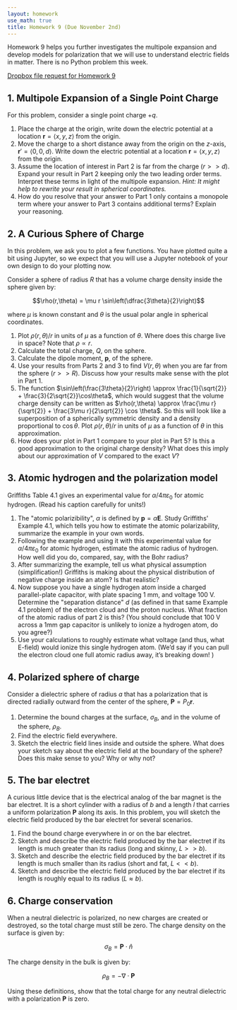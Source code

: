 ```yaml
---
layout: homework
use_math: true
title: Homework 9 (Due November 2nd)
---
```


Homework 9 helps you further investigates the multipole expansion and develop models for polarization that we will use to understand electric fields in matter. There is no Python problem this week.

[Dropbox file request for Homework 9](https://www.dropbox.com/request/HCbujqc3YJlRBzz7UDvR)

## 1. Multipole Expansion of a Single Point Charge

For this problem, consider a single point charge $+q$.

1. Place the charge at the origin, write down the electric potential at a location $\mathbf{r} = \langle x,y,z \rangle$ from the origin.
2. Move the charge to a short distance away from the origin on the $z$-axis, $\mathbf{r}' = \langle 0,0,d\rangle$. Write down the electric potential at a location $\mathbf{r} = \langle x,y,z \rangle$ from the origin.
3. Assume the location of interest in Part 2 is far from the charge ($r>>d$). Expand your result in Part 2 keeping only the two leading order terms. Interpret these terms in light of the multipole expansion. *Hint: It might help to rewrite your result in spherical coordinates.*
4. How do you resolve that your answer to Part 1 only contains a monopole term where your answer to Part 3 contains additional terms? Explain your reasoning.

## 2. A Curious Sphere of Charge

In this problem, we ask you to plot a few functions. You have plotted quite a bit using Jupyter, so we expect that you will use a Jupyter notebook of your own design to do your plotting now.

Consider a sphere of radius $R$ that has a volume charge density inside the sphere given by:

$$\rho(r,\theta) = \mu r \sin\left(\dfrac{3\theta}{2}\right)$$

where $\mu$ is known constant and $\theta$ is the usual polar angle in spherical coordinates.

1. Plot $\rho(r,\theta)/r$ in units of $\mu$ as a function of $\theta$. Where does this charge live in space? Note that $\rho \propto r$.
2. Calculate the total charge, $Q$, on the sphere.
3. Calculate the dipole moment, $\mathbf{p}$, of the sphere.
4. Use your results from Parts 2 and 3 to find $V(r,\theta)$ when you are far from the sphere ($r>>R$). Discuss how your results make sense with the plot in Part 1.
5. The function $\sin\left(\frac{3\theta}{2}\right) \approx \frac{1}{\sqrt{2}} + \frac{3}{2\sqrt{2}}\cos\theta$, which would suggest that the volume charge density can be written as $\rho(r,\theta) \approx \frac{\mu r}{\sqrt{2}} + \frac{3\mu r}{2\sqrt{2}} \cos \theta$. So this will look like a superposition of a spherically symmetric density and a density proportional to $\cos \theta$. Plot $\rho(r,\theta)/r$ in units of $\mu$ as a function of $\theta$ in this approximation.
6. How does your plot in Part 1 compare to your plot in Part 5? Is this a good approximation to the original charge density? What does this imply about our approximation of $V$ compared to the exact $V$?

## 3. Atomic hydrogen and the polarization model

Griffiths Table 4.1 gives an experimental value for $\alpha/4\pi\varepsilon_0$ for atomic hydrogen. (Read his caption carefully for units!)

1. The "atomic polarizibility", $\alpha$ is defined by $\mathbf{p}=\alpha\mathbf{E}$. Study Griffiths' Example 4.1, which tells you how to estimate the atomic polarizability, summarize the example in your own words.
2. Following the example and using it with this experimental value for $\alpha/4\pi\varepsilon_0$ for atomic hydrogen, estimate the atomic radius of hydrogen. How well did you do, compared, say, with the Bohr radius?
3. After summarizing the example, tell us what physical assumption (simplification!) Griffiths is making about the physical distribution of negative charge inside an atom? Is that realistic?
4. Now suppose you have a single hydrogen atom inside a charged parallel-plate capacitor, with plate spacing 1 mm, and voltage 100 V. Determine the "separation distance" $d$ (as defined in that same Example 4.1 problem) of the electron cloud and the proton nucleus. What fraction of the atomic radius of part 2 is this? (You should conclude that 100 V across a 1mm gap capacitor is unlikely to ionize a hydrogen atom, do you agree?)
5. Use your calculations to roughly estimate what voltage (and thus, what E-field) would ionize this single hydrogen atom. (We’d say if you can pull the electron cloud one full atomic radius away, it’s breaking down! )


## 4. Polarized sphere of charge

Consider a dielectric sphere of radius $a$ that has a polarization that is directed radially outward from the center of the sphere, $\mathbf{P} = P_0\mathbf{r}$.

1. Determine the bound charges at the surface, $\sigma_B$, and in the volume of the sphere, $\rho_B$.
2. Find the electric field everywhere.
4. Sketch the electric field lines inside and outside the sphere. What does your sketch say about the electric field at the boundary of the sphere? Does this make sense to you? Why or why not?

## 5. The bar electret

A curious little device that is the electrical analog of the bar magnet is the bar electret. It is a short cylinder with a radius of $b$ and a length $l$ that carries a uniform polarization $\mathbf{P}$ along its axis. In this problem, you will sketch the electric field produced by the bar electret for several scenarios.

1. Find the bound charge everywhere in or on the bar electret.
2. Sketch and describe the electric field produced by the bar electret if its length is much greater than its radius (long and skinny, $L>>b$).
3. Sketch and describe the electric field produced by the bar electret if its length is much smaller than its radius (short and fat, $L<<b$).
4. Sketch and describe the electric field produced by the bar electret if its length is roughly equal to its radius ($L\approx b$).

## 6. Charge conservation

When a neutral dielectric is polarized, no new charges are created or destroyed, so the total charge must still be zero. The charge density on the surface is given by:

$$\sigma_B = \mathbf{P}\cdot\hat{n}$$

The charge density in the bulk is given by:

$$\rho_B = -\nabla \cdot \mathbf{P}$$

Using these definitions, show that the total charge for any neutral dielectric with a polarization $\mathbf{P}$ is zero.
